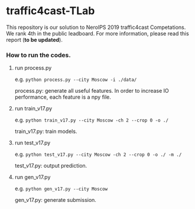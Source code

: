 # traffic4cast-TLab

This repository is our solution to NeroIPS 2019 traffic4cast Competations.
We rank 4th in the public leadboard.
For more information, please read this report (__to be updated__).
  
### How to run the codes.

1. run process.py

   e.g. `python process.py --city Moscow -i ./data/`
   
   process.py: generate all useful features. In order to increase IO performance, each feature is a npy file.
   
   
2. run train\_v17.py

   e.g. `python train_v17.py --city Moscow -ch 2 --crop 0 -o ./`
   
   train\_v17.py: train models.
   
3. run test\_v17.py

   e.g. `python test_v17.py --city Moscow -ch 2 --crop 0 -o ./ -m ./`
   
   test\_v17.py: output prediction.
   
4. run gen\_v17.py

   e.g. `python gen_v17.py --city Moscow `
   
   gen\_v17.py: generate submission.
